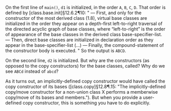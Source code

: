 On the first line of `main()`, `d1` is initialized, in the order `A`, `B`, `C`, `D`. That order is defined by [class.base.init]§12.6.2¶10:
"
— First, and only for the constructor of the most derived class (1.8), virtual base classes are initialized in the order they appear on a depth-first left-to-right traversal of the directed acyclic graph of base classes, where “left-to-right” is the order of appearance of the base classes in the derived class base-specifier-list.
— Then, direct base classes are initialized in declaration order as they appear in the base-specifier-list 
(...)
— Finally, the compound-statement of the constructor body is executed.
"
So the output is `ABCD`.

On the second line, `d2` is initialized. But why are the constructors (as opposed to the copy constructors) for the base classes, called? Why do we see `ABCd` instead of `abcd`?

As it turns out, an implicitly-defined copy constructor would have called the copy constructor of its bases ([class.copy]§12.8¶.15: "The implicitly-defined copy/move constructor for a non-union class X performs a memberwise copy/move of its bases and members."). But when you provide a user-defined copy constructor, this is something you have to do explicitly.